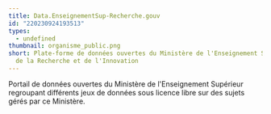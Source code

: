```yaml
---
title: Data.EnseignementSup-Recherche.gouv
id: "220230924193513"
types:
  - undefined
thumbnail: organisme_public.png
short: Plate-forme de données ouvertes du Ministère de l'Enseignement Supérieur,
  de la Recherche et de l'Innovation
---
```


Portail de données ouvertes du Ministère de l'Enseignement Supérieur regroupant différents jeux de données sous licence libre sur des sujets gérés par ce Ministère.